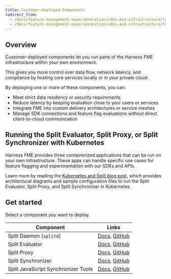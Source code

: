 ```yaml
---
title: Customer-deployed Components
redirect_from:
  - /docs/feature-management-experimentation/sdks-and-infrastructure/faqs-optional-infra/running-evaluator-proxy-synchronizer-k8/
  - /docs/feature-management-experimentation/sdks-and-infrastructure/faqs-optional-infra/
---
```


## Overview

Customer-deployed components let you run parts of the Harness FME infrastructure within your own environment.  

This gives you more control over data flow, network latency, and compliance by hosting core services locally or in your private cloud.

By deploying one or more of these components, you can:

- Meet strict data residency or security requirements
- Reduce latency by keeping evaluation close to your users or services
- Integrate FME into custom delivery architectures or service meshes
- Manage SDK connections and feature flag evaluations without direct client-to-cloud communication

## Running the Split Evaluator, Split Proxy, or Split Synchronizer with Kubernetes

Harness FME provides three containerized applications that can be run on your own infrastructure. These apps can handle specific use cases for feature flagging and experimentation with our SDKs and APIs.

Learn more by reading the [Kubernetes and Split blog post](https://www.harness.io/blog/kubernetes-and-split), which provides architectural diagrams and sample configuration files to run the Split Evaluator, Split Proxy, and Split Synchronizer in Kubernetes.

## Get started

Select a component you want to deploy.

| **Component** | **Links** |
| --- | --- |
| Split Daemon (`splitd`) | [Docs](https://developer.harness.io/docs/feature-management-experimentation/sdks-and-infrastructure/optional-infra/split-daemon-splitd), [GitHub](https://github.com/splitio/splitd) |
| Split Evaluator | [Docs](https://developer.harness.io/docs/feature-management-experimentation/sdks-and-infrastructure/optional-infra/split-evaluator/), [GitHub](https://github.com/splitio/evaluator) |
| Split Proxy | [Docs](https://developer.harness.io/docs/feature-management-experimentation/sdks-and-infrastructure/optional-infra/split-proxy/), [GitHub](https://github.com/splitio/split-synchronizer) |
| Split Synchronizer | [Docs](https://developer.harness.io/docs/feature-management-experimentation/sdks-and-infrastructure/optional-infra/split-synchronizer/), [GitHub](https://github.com/splitio/split-synchronizer) |
| Split JavaScript Synchronizer Tools | [Docs](https://developer.harness.io/docs/feature-management-experimentation/sdks-and-infrastructure/optional-infra/split-javascript-synchronizer-tools/), [GitHub](https://github.com/splitio/javascript-sync-tools) |
